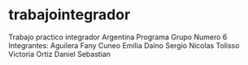 # trabajointegrador
Trabajo practico integrador Argentina Programa
Grupo Numero 6
Integrantes:
Aguilera Fany
Cuneo Emilia
Daino Sergio Nicolas
Tolisso Victoria
Ortiz Daniel Sebastian
